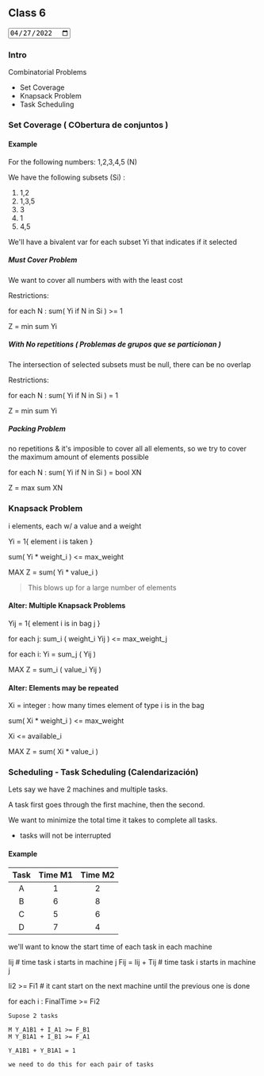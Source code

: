 ## Class 6

<input type="date" value="2022-04-27" />

### Intro

Combinatorial Problems

- Set Coverage
- Knapsack Problem
- Task Scheduling

### Set Coverage ( CObertura de conjuntos )

#### Example

For the following numbers: 1,2,3,4,5 (N)

We have the following subsets (Si) :

1. 1,2
2. 1,3,5
3. 3
4. 1
5. 4,5

We'll have a bivalent var for each subset Yi that indicates if it selected

##### Must Cover Problem

We want to cover all numbers with with the least cost

Restrictions:

for each N : sum( Yi if N in Si ) >= 1

Z = min sum Yi

##### With No repetitions ( Problemas de grupos que se particionan )

The intersection of selected subsets must be null, there can be no overlap

Restrictions:

for each N : sum( Yi if N in Si ) = 1

Z = min sum Yi

##### Packing Problem

no repetitions & it's imposible to cover all all elements,
so we try to cover the maximum amount of elements possible

for each N : sum( Yi if N in Si ) = bool XN

Z = max sum XN

### Knapsack Problem

i elements, each w/ a value and a weight

Yi = 1{ element i is taken }

sum( Yi \* weight_i ) <= max_weight

MAX Z = sum( Yi \* value_i )

> This blows up for a large number of elements

#### Alter: Multiple Knapsack Problems

Yij = 1{ element i is in bag j }

for each j: sum_i ( weight_i Yij ) <= max_weight_j

for each i: Yi = sum_j ( Yij )

MAX Z = sum_i ( value_i Yij )

#### Alter: Elements may be repeated

Xi = integer : how many times element of type i is in the bag

sum( Xi \* weight_i ) <= max_weight

Xi <= available_i

MAX Z = sum( Xi \* value_i )

### Scheduling - Task Scheduling (Calendarización)

Lets say we have 2 machines and multiple tasks.

A task first goes through the first machine, then the second.

We want to minimize the total time it takes to complete all tasks.

- tasks will not be interrupted

#### Example

| Task | Time M1 | Time M2 |
| :--: | :-----: | :-----: |
|  A   |    1    |    2    |
|  B   |    6    |    8    |
|  C   |    5    |    6    |
|  D   |    7    |    4    |

we'll want to know the start time of each task in each machine

Iij # time task i starts in machine j
Fij = Iij + Tij # time task i starts in machine j

Ii2 >= Fi1 # it cant start on the next machine until the previous one is done

for each i : FinalTime >= Fi2

```
Supose 2 tasks

M Y_A1B1 + I_A1 >= F_B1
M Y_B1A1 + I_B1 >= F_A1

Y_A1B1 + Y_B1A1 = 1

we need to do this for each pair of tasks

```
